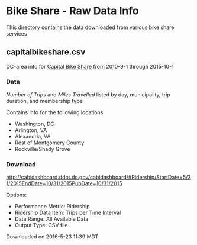 # Bike Share - Raw Data Info
This directory contains the data downloaded from various bike share services

## capitalbikeshare.csv
DC-area info for [Capital Bike Share](http://www.capitalbikeshare.com/system-data) from 2010-9-1 through 2015-10-1

### Data
_Number of Trips_ and _Miles Travelled_ listed by day, municipality, trip duration, and membership type

Contains info for the following locations:
- Washington, DC
- Arlington, VA
- Alexandria, VA
- Rest of Montgomery County
- Rockville/Shady Grove

### Download
http://cabidashboard.ddot.dc.gov/cabidashboard/#Ridership/StartDate=5/31/2015EndDate=10/31/2015PubDate=10/31/2015

Options:
- Performance Metric: Ridership
- Ridership Data Item: Trips per Time Interval
- Data Range: All Available Data
- Output Type: CSV file

Downloaded on 2016-5-23 11:39 MDT
